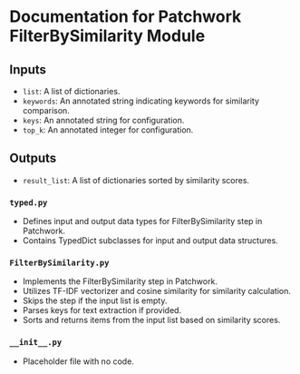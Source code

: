 # Documentation for Patchwork FilterBySimilarity Module

## Inputs
- `list`: A list of dictionaries.
- `keywords`: An annotated string indicating keywords for similarity comparison.
- `keys`: An annotated string for configuration.
- `top_k`: An annotated integer for configuration.

## Outputs
- `result_list`: A list of dictionaries sorted by similarity scores.

### `typed.py`
- Defines input and output data types for FilterBySimilarity step in Patchwork.
- Contains TypedDict subclasses for input and output data structures.

### `FilterBySimilarity.py`
- Implements the FilterBySimilarity step in Patchwork.
- Utilizes TF-IDF vectorizer and cosine similarity for similarity calculation.
- Skips the step if the input list is empty.
- Parses keys for text extraction if provided.
- Sorts and returns items from the input list based on similarity scores.

### `__init__.py`
- Placeholder file with no code.